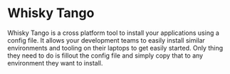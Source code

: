 # Whisky Tango

Whisky Tango is a cross platform tool to install your applications using a config file. It allows your development teams to easily install similar environments and tooling on their laptops to get easily started. Only thing they need to do is fillout the config file and simply copy that to any environment they want to install.

